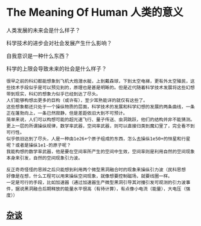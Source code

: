 # The Meaning Of Human 人类的意义

人类发展的未来会是什么样子？

科学技术的进步会对社会发展产生什么影响？

自我意识是一种什么东西？

科学的上限会导致未来的社会是什么样子？

```
很早之前的科幻都能想象到飞机大炮潜水艇，上到戴森球，下到太空电梯，更有外太空殖民，这些技术手段似乎是可以预见到的，原理也是甚是明晰的。但是近代随着科学技术发展将这些幻想带到现实，科幻的想象力似乎已经到达了尽头。
人们能够构想出更多的巨构（或许有），至少耳熟能详的就仅有这些了。
这些想象都还只处于一个操纵物质的层面，科学技术的发展和科学幻想的发展的两条曲线，一条正在蓬勃向上，一条已然寂静，但是差距依旧大到不可预计。
简单来说，人们可以构想可能的超光速飞行、量子传送、虫洞跳跃，他们的结构并非不能猜测。
更上一层的所谓操纵规律，数学率武器，空间率武器，则可以直接归类到魔幻里了，完全看不到可行性。
似乎依旧达到了尽头，人是一种由1e26+个原子组成的东西，怎么去操纵1e50+的恒星和行星呢？或者是操纵1e1-的原子呢？
我能构想的数学率武器，他是要在空间率所产生的空间中生效，空间率则是利用自然的空间现象本身来引发，自然的空间现象引力波。

反正奇奇怪怪的思辨之后只能想到利用两个微型黑洞融合时的现象来操纵引力波（民科思想
好像是在想，什么工程可以用来操纵空间现象，就像想要控制磁场，就要线圈一样。
一定是可行的手段，比如加速器（通过加速器生产微型黑洞引导其对撞引发可观测的引力波事件，据说黑洞融合后期释放的能量水平很高（有待计算），有点像小电流（能量），大电压（强度））
```

## [杂谈](杂谈.md)
